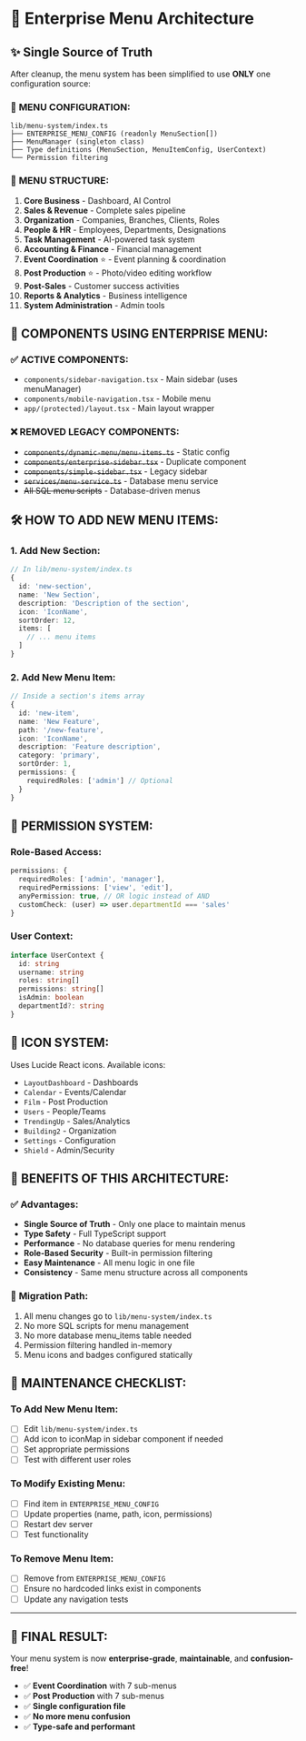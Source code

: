 # 🏢 Enterprise Menu Architecture

## ✨ Single Source of Truth

After cleanup, the menu system has been simplified to use **ONLY** one configuration source:

### 📍 **MENU CONFIGURATION:**
```
lib/menu-system/index.ts
├── ENTERPRISE_MENU_CONFIG (readonly MenuSection[])
├── MenuManager (singleton class)
├── Type definitions (MenuSection, MenuItemConfig, UserContext)
└── Permission filtering
```

### 🎯 **MENU STRUCTURE:**
1. **Core Business** - Dashboard, AI Control
2. **Sales & Revenue** - Complete sales pipeline  
3. **Organization** - Companies, Branches, Clients, Roles
4. **People & HR** - Employees, Departments, Designations
5. **Task Management** - AI-powered task system
6. **Accounting & Finance** - Financial management
7. **Event Coordination** ⭐ - Event planning & coordination
8. **Post Production** ⭐ - Photo/video editing workflow
9. **Post-Sales** - Customer success activities
10. **Reports & Analytics** - Business intelligence
11. **System Administration** - Admin tools

## 🔧 **COMPONENTS USING ENTERPRISE MENU:**

### ✅ **ACTIVE COMPONENTS:**
- `components/sidebar-navigation.tsx` - Main sidebar (uses menuManager)
- `components/mobile-navigation.tsx` - Mobile menu
- `app/(protected)/layout.tsx` - Main layout wrapper

### ❌ **REMOVED LEGACY COMPONENTS:**
- ~~`components/dynamic-menu/menu-items.ts`~~ - Static config
- ~~`components/enterprise-sidebar.tsx`~~ - Duplicate component
- ~~`components/simple-sidebar.tsx`~~ - Legacy sidebar
- ~~`services/menu-service.ts`~~ - Database menu service
- ~~All SQL menu scripts~~ - Database-driven menus

## 🛠 **HOW TO ADD NEW MENU ITEMS:**

### 1. **Add New Section:**
```typescript
// In lib/menu-system/index.ts
{
  id: 'new-section',
  name: 'New Section',
  description: 'Description of the section',
  icon: 'IconName',
  sortOrder: 12,
  items: [
    // ... menu items
  ]
}
```

### 2. **Add New Menu Item:**
```typescript
// Inside a section's items array
{
  id: 'new-item',
  name: 'New Feature',
  path: '/new-feature',
  icon: 'IconName',
  description: 'Feature description',
  category: 'primary',
  sortOrder: 1,
  permissions: {
    requiredRoles: ['admin'] // Optional
  }
}
```

## 🔐 **PERMISSION SYSTEM:**

### **Role-Based Access:**
```typescript
permissions: {
  requiredRoles: ['admin', 'manager'],
  requiredPermissions: ['view', 'edit'],
  anyPermission: true, // OR logic instead of AND
  customCheck: (user) => user.departmentId === 'sales'
}
```

### **User Context:**
```typescript
interface UserContext {
  id: string
  username: string
  roles: string[]
  permissions: string[]
  isAdmin: boolean
  departmentId?: string
}
```

## 🎨 **ICON SYSTEM:**

Uses Lucide React icons. Available icons:
- `LayoutDashboard` - Dashboards
- `Calendar` - Events/Calendar  
- `Film` - Post Production
- `Users` - People/Teams
- `TrendingUp` - Sales/Analytics
- `Building2` - Organization
- `Settings` - Configuration
- `Shield` - Admin/Security

## 🚀 **BENEFITS OF THIS ARCHITECTURE:**

### ✅ **Advantages:**
- **Single Source of Truth** - Only one place to maintain menus
- **Type Safety** - Full TypeScript support
- **Performance** - No database queries for menu rendering
- **Role-Based Security** - Built-in permission filtering
- **Easy Maintenance** - All menu logic in one file
- **Consistency** - Same menu structure across all components

### 🔄 **Migration Path:**
1. All menu changes go to `lib/menu-system/index.ts`
2. No more SQL scripts for menu management
3. No more database menu_items table needed
4. Permission filtering handled in-memory
5. Menu icons and badges configured statically

## 📝 **MAINTENANCE CHECKLIST:**

### **To Add New Menu Item:**
- [ ] Edit `lib/menu-system/index.ts`
- [ ] Add icon to iconMap in sidebar component if needed
- [ ] Set appropriate permissions
- [ ] Test with different user roles

### **To Modify Existing Menu:**
- [ ] Find item in `ENTERPRISE_MENU_CONFIG`
- [ ] Update properties (name, path, icon, permissions)
- [ ] Restart dev server
- [ ] Test functionality

### **To Remove Menu Item:**
- [ ] Remove from `ENTERPRISE_MENU_CONFIG`
- [ ] Ensure no hardcoded links exist in components
- [ ] Update any navigation tests

---

## 🎯 **FINAL RESULT:**

Your menu system is now **enterprise-grade**, **maintainable**, and **confusion-free**! 

- ✅ **Event Coordination** with 7 sub-menus
- ✅ **Post Production** with 7 sub-menus  
- ✅ **Single configuration file** 
- ✅ **No more menu confusion**
- ✅ **Type-safe and performant** 